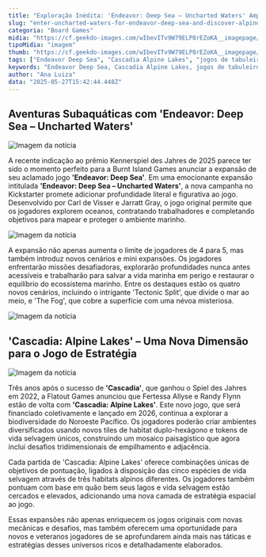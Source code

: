 ```yaml
---
title: "Exploração Inédita: 'Endeavor: Deep Sea – Uncharted Waters' Amplia Horizontes em Campanha de Kickstarter"
slug: "enter-uncharted-waters-for-endeavor-deep-sea-and-discover-alpine-lakes-in-cascadia"
categoria: "Board Games"
midia: "https://cf.geekdo-images.com/wIbevITv9W79ELP8rEZoKA__imagepage/img/DJd1GyY_ylA0u4LnVBVXjcXPmIg=/fit-in/900x600/filters:no_upscale():strip_icc()/pic6996584.jpg"
tipoMidia: "imagem"
thumb: "https://cf.geekdo-images.com/wIbevITv9W79ELP8rEZoKA__imagepage/img/DJd1GyY_ylA0u4LnVBVXjcXPmIg=/fit-in/900x600/filters:no_upscale():strip_icc()/pic6996584.jpg"
tags: ["Endeavor Deep Sea", "Cascadia Alpine Lakes", "jogos de tabuleiro", "Kickstarter", "expansões de jogos"]
keywords: "Endeavor Deep Sea, Cascadia Alpine Lakes, jogos de tabuleiro, Kickstarter, expansões de jogos"
author: "Ana Luiza"
data: "2025-05-27T15:42:44.448Z"
---
```


## Aventuras Subaquáticas com 'Endeavor: Deep Sea – Uncharted Waters'

![Imagem da notícia](https://cf.geekdo-images.com/gef4hg9bxO7JQvy9HXHeBw__imagepage/img/-hqu02JYJSPIcTqqOnDejTjvW_0=/fit-in/900x600/filters:no_upscale():strip_icc()/pic8895058.jpg)

A recente indicação ao prêmio Kennerspiel des Jahres de 2025 parece ter sido o momento perfeito para a Burnt Island Games anunciar a expansão de seu aclamado jogo **'Endeavor: Deep Sea'**. Em uma emocionante expansão intitulada **'Endeavor: Deep Sea – Uncharted Waters'**, a nova campanha no Kickstarter promete adicionar profundidade literal e figurativa ao jogo. Desenvolvido por Carl de Visser e Jarratt Gray, o jogo original permite que os jogadores explorem oceanos, contratando trabalhadores e completando objetivos para mapear e proteger o ambiente marinho. 

![Imagem da notícia](https://cf.geekdo-images.com/U-azZcnB7jLSIfiIbCRj2w__imagepage/img/s3Y4f1PrOkfdg2v77dnNx3eIpcI=/fit-in/900x600/filters:no_upscale():strip_icc()/pic8542666.jpg)

A expansão não apenas aumenta o limite de jogadores de 4 para 5, mas também introduz novos cenários e mini expansões. Os jogadores enfrentarão missões desafiadoras, explorarão profundidades nunca antes acessíveis e trabalharão para salvar a vida marinha em perigo e restaurar o equilíbrio do ecossistema marinho. Entre os destaques estão os quatro novos cenários, incluindo o intrigante 'Tectonic Split', que divide o mar ao meio, e 'The Fog', que cobre a superfície com uma névoa misteriosa.

![Imagem da notícia](https://cf.geekdo-images.com/MjeJZfulbsM1DSV3DrGJYA__imagepage/img/0ksox22FKLq-Z-rsbBlF2IDG9x0=/fit-in/900x600/filters:no_upscale():strip_icc()/pic5100691.jpg)

## 'Cascadia: Alpine Lakes' – Uma Nova Dimensão para o Jogo de Estratégia

![Imagem da notícia](https://cf.geekdo-images.com/4IiXVZwvsS0Z-BGlv15Qlw__imagepage/img/xYRTDuEA9jVJRrLdE7eP1pjcc84=/fit-in/900x600/filters:no_upscale():strip_icc()/pic8893820.jpg)

Três anos após o sucesso de **'Cascadia'**, que ganhou o Spiel des Jahres em 2022, a Flatout Games anunciou que Fertessa Allyse e Randy Flynn estão de volta com **'Cascadia: Alpine Lakes'**. Este novo jogo, que será financiado coletivamente e lançado em 2026, continua a explorar a biodiversidade do Noroeste Pacífico. Os jogadores poderão criar ambientes diversificados usando novos tiles de habitat duplo-hexágono e tokens de vida selvagem únicos, construindo um mosaico paisagístico que agora inclui desafios tridimensionais de empilhamento e adjacência.

Cada partida de 'Cascadia: Alpine Lakes' oferece combinações únicas de objetivos de pontuação, ligados à disposição das cinco espécies de vida selvagem através de três habitats alpinos diferentes. Os jogadores também pontuam com base em quão bem seus lagos e vida selvagem estão cercados e elevados, adicionando uma nova camada de estratégia espacial ao jogo.

Essas expansões não apenas enriquecem os jogos originais com novas mecânicas e desafios, mas também oferecem uma oportunidade para novos e veteranos jogadores de se aprofundarem ainda mais nas táticas e estratégias desses universos ricos e detalhadamente elaborados.